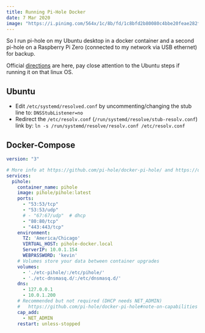 ```yaml
---
title: Running Pi-Hole Docker
date: 7 Mar 2020
image: "https://i.pinimg.com/564x/1c/8b/fd/1c8bfd2b80080c4bbe20feae282f5d31.jpg"
---
```


So I run pi-hole on my Ubuntu desktop in a docker container and a second pi-hole on
a Raspberry Pi Zero (connected to my network via USB ethernet) for backup.

Official [directions](https://github.com/pi-hole/docker-pi-hole) are here, pay close attention
to the Ubuntu steps if running it on that linux OS.

## Ubuntu

- Edit `/etc/systemd/resolved.conf` by uncommenting/changing the stub line to: `DNSStubListener=no`
- Redirect the `/etc/resolv.conf` (`/run/systemd/resolve/stub-resolv.conf`) link by: `ln -s /run/systemd/resolve/resolv.conf /etc/resolv.conf`

## Docker-Compose

```yaml
version: "3"

# More info at https://github.com/pi-hole/docker-pi-hole/ and https://docs.pi-hole.net/
services:
  pihole:
    container_name: pihole
    image: pihole/pihole:latest
    ports:
      - "53:53/tcp"
      - "53:53/udp"
      # - "67:67/udp"  # dhcp
      - "80:80/tcp"
      - "443:443/tcp"
    environment:
      TZ: 'America/Chicago'
      VIRTUAL_HOST: pihole-docker.local
      ServerIP: 10.0.1.154
      WEBPASSWORD: 'kevin'
    # Volumes store your data between container upgrades
    volumes:
      - './etc-pihole/:/etc/pihole/'
      - './etc-dnsmasq.d/:/etc/dnsmasq.d/'
    dns:
      - 127.0.0.1
      - 10.0.1.200
    # Recommended but not required (DHCP needs NET_ADMIN)
    #   https://github.com/pi-hole/docker-pi-hole#note-on-capabilities
    cap_add:
      - NET_ADMIN
    restart: unless-stopped
```
